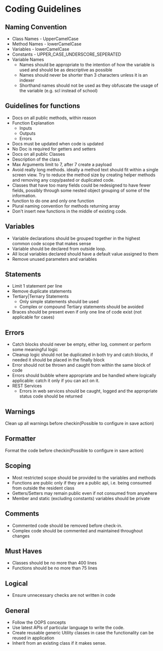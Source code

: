 # Coding Guidelines

## Naming Convention

- Class Names - UpperCamelCase
- Method Names - lowerCamelCase
- Variables - lowerCamelCase
- Constants - UPPER_CASE_UNDERSCORE_SEPERATED
- Variable Names
  - Names should be appropriate to the intention of how the variable is used
    and should be as descriptive as possible
  - Names should never be shorter than 3 characters unless it is an indexer
  - Shorthand names should not be used as they obfuscate the usage of the variable
    (e.g. scl instead of school)

## Guidelines for functions

- Docs on all public methods, within reason
- Function Explanation
  - Inputs
  - Outputs
  - Errors
- Docs must be updated when code is updated
- No Doc is required for getters and setters
- Docs on all public Classes
- Description of the class
- Max Arguments limit to 7, after 7 create a payload
- Avoid really long methods. ideally a method text should fit within a single screen
  view. Try to reduce the method size by creating helper methods and removing
  any copy/pasted or duplicated code.
- Classes that have too many fields could be redesigned to have fewer fields,
  possibly through some nested object grouping of some of the information.
- function to do one and only one function
- Plural naming convention for methods returning array
- Don't insert new functions in the middle of existing code.

## Variables

- Variable declarations should be grouped together in the highest common code
  scope that makes sense
- Variable should be declared from outside loop.
- All local variables declared should have a default value assigned to them
- Remove unused parameters and variables

## Statements

- Limit 1 statement per line
- Remove duplicate statements
- Tertiary|Ternary Statements
  - Only simple statements should be used
  - Complex or compound Tertiary statements should be avoided
- Braces should be present even if only one line of code exist (not applicable for
  cases)

## Errors

- Catch blocks should never be empty, either log, comment or perform some
  meaningful logic
- Cleanup logic should not be duplicated in both try and catch blocks, if needed it
  should be placed in the finally block
- Error should not be thrown and caught from within the same block of code
- Errors should bubble where appropriate and be handled where logically
  applicable: catch it only if you can act on it.
- REST Services
  - Errors in web services should be caught, logged and the appropriate
    status code should be returned

## Warnings

Clean up all warnings before checkin(Possible to configure in save action)

## Formatter

Format the code before checkin(Possible to configure in save action)

## Scoping

- Most restricted scope should be provided to the variables and methods
- Functions are public only if they are a public api, i.e. being consumed from outside
  the resident class
- Getters/Setters may remain public even if not consumed from anywhere
- Member and static (excluding constants) variables should be private

## Comments

- Commented code should be removed before check-in.
- Complex code should be commented and maintained throughout changes

## Must Haves

- Classes should be no more than 400 lines
- Functions should be no more than 75 lines

## Logical

- Ensure unnecessary checks are not written in code

## General

- Follow the OOPS concepts
- Use latest APIs of particular language to write the code.
- Create reusable generic Utility classes in case the functionality can be reused in
  application
- Inherit from an existing class if it makes sense.
